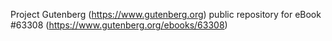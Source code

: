 Project Gutenberg (https://www.gutenberg.org) public repository for
eBook #63308 (https://www.gutenberg.org/ebooks/63308)
